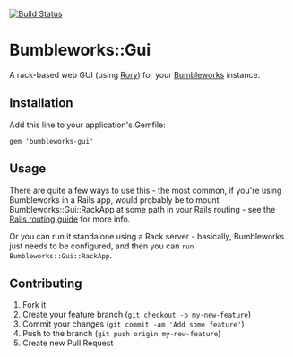 [![Build Status](https://travis-ci.org/projectdx/bumbleworks-gui.svg?branch=master)](https://travis-ci.org/projectdx/bumbleworks-gui)

# Bumbleworks::Gui

A rack-based web GUI (using [Rory](http://github.com/ravigadad/rory)) for your [Bumbleworks](http://github.com/bumbleworks/bumbleworks) instance.

## Installation

Add this line to your application's Gemfile:

    gem 'bumbleworks-gui'

## Usage

There are quite a few ways to use this - the most common, if you're using Bumbleworks in a Rails app, would probably be to mount Bumbleworks::Gui::RackApp at some path in your Rails routing - see the [Rails routing guide](http://guides.rubyonrails.org/routing.html#routing-to-rack-applications) for more info.

Or you can run it standalone using a Rack server - basically, Bumbleworks just needs to be configured, and then you can `run Bumbleworks::Gui::RackApp`.

## Contributing

1. Fork it
2. Create your feature branch (`git checkout -b my-new-feature`)
3. Commit your changes (`git commit -am 'Add some feature'`)
4. Push to the branch (`git push origin my-new-feature`)
5. Create new Pull Request
